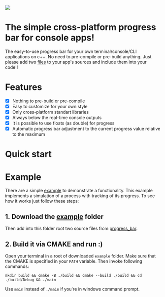 ![](https://github.com/drxvmrz/progress_bar/blob/main/assets/progress.gif)

# The simple cross-platform progress bar for console apps!
The easy-to-use progress bar for your own terminal/console/CLI applications on c++. No need to pre-compile or pre-build anything. Just please add two [files](https://github.com/drxvmrz/progress_bar/tree/main/progress_bar) to your app's sources and include them into your code!!

# Features
- [x] Nothing to pre-build or pre-compile
- [x] Easy to customize for your own style
- [x] Only cross-platform standart libraries
- [x] Always below the real-time console outputs
- [x] It is possible to use floats (as double) for progress 
- [x] Automatic progress bar adjustment to the current progress value relative to the maximum

# Quick start

# Example
There are a simple [example](https://github.com/drxvmrz/progress_bar/tree/main/example) to demonstrate a functionality. This example implements a simulation of a process with tracking of its progress. To see how it works just follow these steps:

## 1. Download the [example](https://github.com/drxvmrz/progress_bar/tree/main/example) folder
Then add into this folder root two source files from [progress_bar](https://github.com/drxvmrz/progress_bar/tree/main/progress_bar).

## 2. Build it via CMAKE and run :)
Open your terminal in a root of downloaded ```example``` folder. Make sure that the CMAKE is specified in your ```PATH``` variable. Then invoke following commands:
```
mkdir build && cmake -B ./build && cmake --build ./build && cd ./build/Debug && ./main
```
Use ```main``` instead of ```./main``` if you're in windows command prompt.
